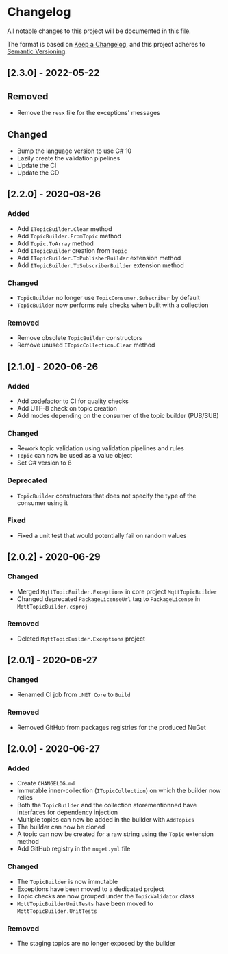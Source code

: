 # Changelog

All notable changes to this project will be documented in this file.

The format is based on [Keep a Changelog](https://keepachangelog.com/en/1.0.0/),
and this project adheres to [Semantic Versioning](https://semver.org/spec/v2.0.0.html).

## [2.3.0] - 2022-05-22

## Removed

- Remove the `resx` file for the exceptions' messages

## Changed

- Bump the language version to use C# 10
- Lazily create the validation pipelines
- Update the CI
- Update the CD

## [2.2.0] - 2020-08-26

### Added

- Add `ITopicBuilder.Clear` method
- Add `TopicBuilder.FromTopic` method
- Add `Topic.ToArray` method
- Add `ITopicBuilder` creation from `Topic`
- Add `ITopicBuilder.ToPublisherBuilder` extension method
- Add `ITopicBuilder.ToSubscriberBuilder` extension method

### Changed

- `TopicBuilder` no longer use `TopicConsumer.Subscriber` by default
- `TopicBuilder` now performs rule checks when built with a collection

### Removed

- Remove obsolete `TopicBuilder` constructors
- Remove unused `ITopicCollection.Clear` method

## [2.1.0] - 2020-06-26

### Added

- Add [codefactor](https://www.codefactor.io/repository/github/pbouillon/mqtttopicbuilder) to CI for quality checks
- Add UTF-8 check on topic creation
- Add modes depending on the consumer of the topic builder (PUB/SUB)

### Changed

- Rework topic validation using validation pipelines and rules
- `Topic` can now be used as a value object
- Set C# version to 8

### Deprecated

- `TopicBuilder` constructors that does not specify the type of the consumer
  using it

### Fixed

- Fixed a unit test that would potentially fail on random values

## [2.0.2] - 2020-06-29

### Changed

- Merged `MqttTopicBuilder.Exceptions` in core project `MqttTopicBuilder`
- Changed deprecated `PackageLicenseUrl` tag to `PackageLicense` in `MqttTopicBuilder.csproj`

### Removed

- Deleted `MqttTopicBuilder.Exceptions` project

## [2.0.1] - 2020-06-27

### Changed

- Renamed CI job from `.NET Core` to `Build`

### Removed

- Removed GitHub from packages registries for the produced NuGet

## [2.0.0] - 2020-06-27

### Added

- Create `CHANGELOG.md`
- Immutable inner-collection (`ITopicCollection`) on which the builder now
  relies
- Both the `TopicBuilder` and the collection aforementionned have
  interfaces for dependency injection
- Multiple topics can now be added in the builder with `AddTopics`
- The builder can now be cloned
- A topic can now be created for a raw string using the `Topic`
  extension method
- Add GitHub registry in the `nuget.yml` file

### Changed

- The `TopicBuilder` is now immutable
- Exceptions have been moved to a dedicated project
- Topic checks are now grouped under the `TopicValidator` class
- `MqttTopicBuilderUnitTests` have been moved to `MqttTopicBuilder.UnitTests`

### Removed

- The staging topics are no longer exposed by the builder
